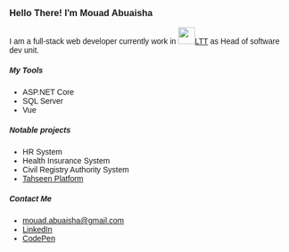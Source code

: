 <h3>Hello There! I'm Mouad Abuaisha</h3>
<p>I am a full-stack web developer currently work in 
  <a href="https://ltt.ly/"><img src="https://upload.wikimedia.org/wikipedia/commons/a/ad/LTT_logo.jpg" width="30px" />LTT</a> 
  as Head of software dev unit.
</p>

<h5>My Tools</h5>
<ul>
  <li> ASP.NET Core</li>
  <li> SQL Server</li>
  <li> Vue</li>
</ul>

<h5>Notable projects</h5>
<ul>
  <li> HR System</li>
  <li> Health Insurance System</li>
  <li> Civil Registry Authority System</li>
  <li><a href="https://vac.ncdc.gov.ly">Tahseen Platform</a></li>
</ul>

<h5>Contact Me</h5>

- <a href="mailto:mouad.abuaisha@gmail.com">mouad.abuaisha@gmail.com</a>
- <a href="https://www.linkedin.com/in/mouad-abuaisha-416206168/">LinkedIn</a>
- <a href="https://codepen.io/m-abuaisha/pen/oNvpKOE">CodePen</a>


<style>
body
  {
  font-family: sans-serif
  }
</style>
